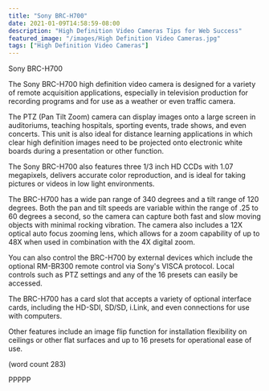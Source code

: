 ```yaml
---
title: "Sony BRC-H700"
date: 2021-01-09T14:58:59-08:00
description: "High Definition Video Cameras Tips for Web Success"
featured_image: "/images/High Definition Video Cameras.jpg"
tags: ["High Definition Video Cameras"]
---
```


Sony BRC-H700

The Sony BRC-H700 high definition video camera is
designed for a variety of remote acquisition 
applications, especially in television production
for recording programs and for use as a weather
or even traffic camera.

The PTZ (Pan Tilt Zoom) camera can display images
onto a large screen in auditoriums, teaching
hospitals, sporting events, trade shows, and even
concerts.  This unit is also ideal for distance
learning applications in which clear high definition
images need to be projected onto electronic white
boards during a presentation or other function.

The Sony BRC-H700 also features three 1/3 inch HD
CCDs with 1.07 megapixels, delivers accurate color
reproduction, and is ideal for taking pictures or
videos in low light environments.

The BRC-H700 has a wide pan range of 340 degrees
and a tilt range of 120 degrees.  Both the pan
and tilt speeds are variable within the range of
.25 to 60 degrees a second, so the camera can
capture both fast and slow moving objects with
minimal rocking vibration.  The camera also 
includes a 12X optical auto focus zooming lens,
which allows for a zoom capability of up to 48X
when used in combination with the 4X digital
zoom.

You can also control the BRC-H700 by external
devices which include the optional RM-BR300 
remote control via Sony's VISCA protocol.  Local
controls such as PTZ settings and any of the 16
presets can easily be accessed.  

The BRC-H700 has a card slot that accepts a 
variety of optional interface cards, including
the HD-SDI, SD/SD, i.Link, and even connections
for use with computers.

Other features include an image flip function 
for installation flexibility on ceilings or other
flat surfaces and up to 16 presets for operational
ease of use.  

(word count 283)

PPPPP
